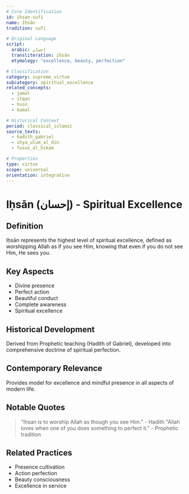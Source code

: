 ```yaml
---
# Core Identification
id: ihsan-sufi
name: Iḥsān
tradition: sufi

# Original Language
script:
  arabic: إحسان
  transliteration: iḥsān
  etymology: "excellence, beauty, perfection"

# Classification
category: supreme_virtue
subcategory: spiritual_excellence
related_concepts:
  - jamal
  - itqan
  - husn
  - kamal

# Historical Context
period: classical_islamic
source_texts:
  - hadith_gabriel
  - ihya_ulum_al_din
  - fusus_al_hikam

# Properties
type: virtue
scope: universal
orientation: integrative
---
```


# Iḥsān (إحسان) - Spiritual Excellence

## Definition
Iḥsān represents the highest level of spiritual excellence, defined as worshipping Allah as if you see Him, knowing that even if you do not see Him, He sees you.

## Key Aspects
- Divine presence
- Perfect action
- Beautiful conduct
- Complete awareness
- Spiritual excellence

## Historical Development
Derived from Prophetic teaching (Hadith of Gabriel), developed into comprehensive doctrine of spiritual perfection.

## Contemporary Relevance
Provides model for excellence and mindful presence in all aspects of modern life.

## Notable Quotes
> "Ihsan is to worship Allah as though you see Him." - Hadith
> "Allah loves when one of you does something to perfect it." - Prophetic tradition

## Related Practices
- Presence cultivation
- Action perfection
- Beauty consciousness
- Excellence in service